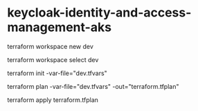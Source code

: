# keycloak-identity-and-access-management-aks

terraform workspace new dev

terraform workspace select dev

terraform init -var-file="dev.tfvars"

terraform plan  -var-file="dev.tfvars" -out="terraform.tfplan"
  
terraform apply terraform.tfplan 
